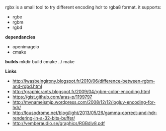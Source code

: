 rgbx is a small tool to try different encoding hdr to rgba8 format.
it supports:
- rgbe
- rgbm
- rgbd

**dependancies**
- openimageio
- cmake

**builds**
mkdir build
cmake ../
make

**Links**
- http://iwasbeingirony.blogspot.fr/2010/06/difference-between-rgbm-and-rgbd.html
- http://graphicrants.blogspot.fr/2009/04/rgbm-color-encoding.html
- https://gist.github.com/aras-p/1199797
- http://mynameismjp.wordpress.com/2008/12/12/logluv-encoding-for-hdr/
- http://lousodrome.net/blog/light/2013/05/26/gamma-correct-and-hdr-rendering-in-a-32-bits-buffer/
- http://vemberaudio.se/graphics/RGBdiv8.pdf
